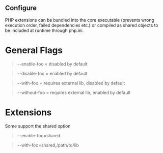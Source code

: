 Configure
---------

PHP extensions can be bundled into the core executable (prevents wrong execution order, failed dependencies etc.) or compiled as shared objects to be included at runtime through php.ini.

General Flags
=============

> --enable-foo = disabled by default

> --disable-foo = enabled by default

> --with-foo = requires external lib, disabled by default

> --without-foo = requires external lib, enabled by default

Extensions
==========

Some support the shared option

> --enable-foo=shared

> --with-foo=shared,/path/to/lib
